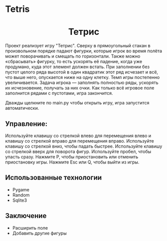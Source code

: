 # Tetris
<h1 align="center">Тетрис</h1>
Проект реализует игру "Тетрис". Сверху в прямоугольный стакан в произвольном порядке падают фигурки, которые игрок во время полёта может поворачивать и смещать по горизонтали. Также можно «сбрасывать» фигурку, то есть ускорять её падение, когда уже продумано, куда этот элемент должен встать. При заполнении без пустот целого ряда высотой в один квадратик этот ряд исчезает и всё, что выше него, опускается ниже на одну клетку. Темп игры постепенно увеличивается. Задача игрока — заполнять полностью ряды, ускорять их исчезновение, получать за них очки. Как только всё игровое поле заполнится рядами с пустотами, игра закончится.

Дважды щелкните по main.py чтобы открыть игру, игра запустится автоматически.

## Управление:

Используйте клавишу со стрелкой влево для перемещения влево и клавишу со стрелкой вправо для перемещения вправо.</h1>
Используйте клавишу со стрелкой вниз, чтобы падать быстрее.
Используйте клавишу со стрелкой вверх для поворота фигур.
Используйте пробел, чтобы упасть сразу.
Нажмите P, чтобы приостановить или отменить приостановку игры.
Нажмите Esc или Q, чтобы выйти из игры.


## Использованные технологии



- Pygame
- Random
- Sqlite3
## Заключение


- Расширить поле
- Добавить другие фигуры

